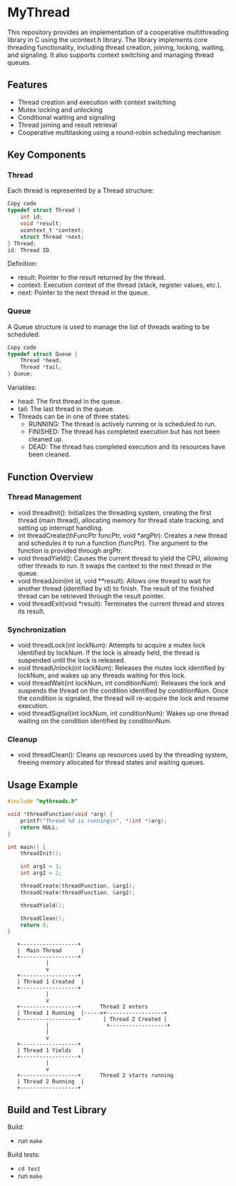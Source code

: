# MyThread

This repository provides an implementation of a cooperative multithreading
library in C using the ucontext.h library. The library implements core
threading functionality, including thread creation, joining, locking, waiting,
and signaling. It also supports context switching and managing thread queues.

## Features
* Thread creation and execution with context switching
* Mutex locking and unlocking
* Conditional waiting and signaling
* Thread joining and result retrieval
* Cooperative multitasking using a round-robin scheduling mechanism

## Key Components

### Thread

Each thread is represented by a Thread structure:

``` c
Copy code
typedef struct Thread {
	int id;
	void *result;
	ucontext_t *context;
	struct Thread *next;
} Thread;
id: Thread ID.

```

Definition:
- result: Pointer to the result returned by the thread.
- context: Execution context of the thread (stack, register values, etc.).
- next: Pointer to the next thread in the queue.

### Queue

A Queue structure is used to manage the list of threads waiting to be scheduled:

``` c
Copy code
typedef struct Queue {
	Thread *head;
	Thread *tail;
} Queue;

```

Variables:
- head: The first thread in the queue.
- tail: The last thread in the queue.
- Threads can be in one of three states:
  - RUNNING: The thread is actively running or is scheduled to run.
  - FINISHED: The thread has completed execution but has not been cleaned up.
  - DEAD: The thread has completed execution and its resources have been cleaned.

## Function Overview

### Thread Management

* void threadInit(): Initializes the threading system, creating the first thread (main thread), allocating memory for thread state tracking, and setting up interrupt handling.
* int threadCreate(thFuncPtr funcPtr, void *argPtr): Creates a new thread and schedules it to run a function (funcPtr). The argument to the function is provided through argPtr.
* void threadYield(): Causes the current thread to yield the CPU, allowing other threads to run. It swaps the context to the next thread in the queue.
* void threadJoin(int id, void **result): Allows one thread to wait for another thread (identified by id) to finish. The result of the finished thread can be retrieved through the result pointer.
* void threadExit(void *result): Terminates the current thread and stores its result.

### Synchronization

* void threadLock(int lockNum): Attempts to acquire a mutex lock identified by lockNum. If the lock is already held, the thread is suspended until the lock is released.
* void threadUnlock(int lockNum): Releases the mutex lock identified by lockNum, and wakes up any threads waiting for this lock.
* void threadWait(int lockNum, int conditionNum): Releases the lock and suspends the thread on the condition identified by conditionNum. Once the condition is signaled, the thread will re-acquire the lock and resume execution.
* void threadSignal(int lockNum, int conditionNum): Wakes up one thread waiting on the condition identified by conditionNum.

### Cleanup

* void threadClean(): Cleans up resources used by the threading system, freeing memory allocated for thread states and waiting queues.

## Usage Example

``` c
#include "mythreads.h"

void *threadFunction(void *arg) {
    printf("Thread %d is running\n", *(int *)arg);
    return NULL;
}

int main() {
    threadInit();

    int arg1 = 1;
    int arg2 = 2;

    threadCreate(threadFunction, &arg1);
    threadCreate(threadFunction, &arg2);

    threadYield();

    threadClean();
    return 0;
}
```

```
   +------------------+       
   |  Main Thread      |       
   +------------------+       
            |                          
            v                          
   +------------------+       
   | Thread 1 Created  |       
   +------------------+       
            |                          
            v                          
   +------------------+      Thread 2 enters
   | Thread 1 Running  |----->+------------------+
   +------------------+       | Thread 2 Created |
            |                  +------------------+
            |                          
            v                          
   +------------------+      
   | Thread 1 Yields   |      
   +------------------+      
            |                          
            v                          
   +------------------+      Thread 2 starts running
   | Thread 2 Running  |      
   +------------------+      
```

## Build and Test Library

Build:
- run `make`

Build tests:
- `cd test`
- run `make`

